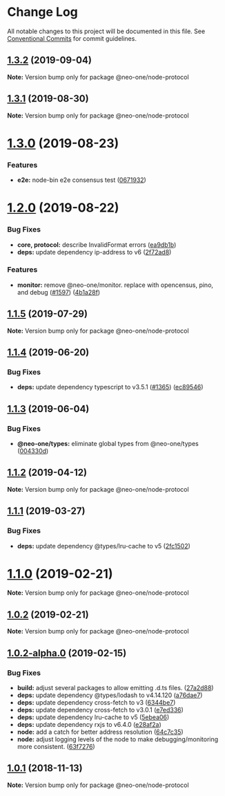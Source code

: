 # Change Log

All notable changes to this project will be documented in this file.
See [Conventional Commits](https://conventionalcommits.org) for commit guidelines.

## [1.3.2](https://github.com/neo-one-suite/neo-one/compare/@neo-one/node-protocol@1.3.1...@neo-one/node-protocol@1.3.2) (2019-09-04)

**Note:** Version bump only for package @neo-one/node-protocol





## [1.3.1](https://github.com/neo-one-suite/neo-one/compare/@neo-one/node-protocol@1.3.0...@neo-one/node-protocol@1.3.1) (2019-08-30)

**Note:** Version bump only for package @neo-one/node-protocol





# [1.3.0](https://github.com/neo-one-suite/neo-one/compare/@neo-one/node-protocol@1.2.0...@neo-one/node-protocol@1.3.0) (2019-08-23)


### Features

* **e2e:** node-bin e2e consensus test ([0671932](https://github.com/neo-one-suite/neo-one/commit/0671932))





# [1.2.0](https://github.com/neo-one-suite/neo-one/compare/@neo-one/node-protocol@1.1.5...@neo-one/node-protocol@1.2.0) (2019-08-22)


### Bug Fixes

* **core, protocol:** describe InvalidFormat errors ([ea9db1b](https://github.com/neo-one-suite/neo-one/commit/ea9db1b))
* **deps:** update dependency ip-address to v6 ([2f72ad8](https://github.com/neo-one-suite/neo-one/commit/2f72ad8))


### Features

* **monitor:** remove @neo-one/monitor. replace with opencensus, pino, and debug ([#1597](https://github.com/neo-one-suite/neo-one/issues/1597)) ([4b1a28f](https://github.com/neo-one-suite/neo-one/commit/4b1a28f))





## [1.1.5](https://github.com/neo-one-suite/neo-one/compare/@neo-one/node-protocol@1.1.4...@neo-one/node-protocol@1.1.5) (2019-07-29)

**Note:** Version bump only for package @neo-one/node-protocol





## [1.1.4](https://github.com/neo-one-suite/neo-one/compare/@neo-one/node-protocol@1.1.3...@neo-one/node-protocol@1.1.4) (2019-06-20)


### Bug Fixes

* **deps:** update dependency typescript to v3.5.1 ([#1365](https://github.com/neo-one-suite/neo-one/issues/1365)) ([ec89546](https://github.com/neo-one-suite/neo-one/commit/ec89546))





## [1.1.3](https://github.com/neo-one-suite/neo-one/compare/@neo-one/node-protocol@1.1.2...@neo-one/node-protocol@1.1.3) (2019-06-04)


### Bug Fixes

* **@neo-one/types:** eliminate global types from @neo-one/types ([004330d](https://github.com/neo-one-suite/neo-one/commit/004330d))





## [1.1.2](https://github.com/neo-one-suite/neo-one/compare/@neo-one/node-protocol@1.1.1...@neo-one/node-protocol@1.1.2) (2019-04-12)

**Note:** Version bump only for package @neo-one/node-protocol





## [1.1.1](https://github.com/neo-one-suite/neo-one/compare/@neo-one/node-protocol@1.1.0...@neo-one/node-protocol@1.1.1) (2019-03-27)


### Bug Fixes

* **deps:** update dependency @types/lru-cache to v5 ([2fc1502](https://github.com/neo-one-suite/neo-one/commit/2fc1502))





# [1.1.0](https://github.com/neo-one-suite/neo-one/compare/@neo-one/node-protocol@1.0.2...@neo-one/node-protocol@1.1.0) (2019-02-21)

**Note:** Version bump only for package @neo-one/node-protocol





## [1.0.2](https://github.com/neo-one-suite/neo-one/compare/@neo-one/node-protocol@1.0.2-alpha.0...@neo-one/node-protocol@1.0.2) (2019-02-21)

**Note:** Version bump only for package @neo-one/node-protocol





## [1.0.2-alpha.0](https://github.com/neo-one-suite/neo-one/compare/@neo-one/node-protocol@1.0.1...@neo-one/node-protocol@1.0.2-alpha.0) (2019-02-15)


### Bug Fixes

* **build:** adjust several packages to allow emitting .d.ts files. ([27a2d88](https://github.com/neo-one-suite/neo-one/commit/27a2d88))
* **deps:** update dependency @types/lodash to v4.14.120 ([a76dae7](https://github.com/neo-one-suite/neo-one/commit/a76dae7))
* **deps:** update dependency cross-fetch to v3 ([6344be7](https://github.com/neo-one-suite/neo-one/commit/6344be7))
* **deps:** update dependency cross-fetch to v3.0.1 ([e7ed336](https://github.com/neo-one-suite/neo-one/commit/e7ed336))
* **deps:** update dependency lru-cache to v5 ([5ebea06](https://github.com/neo-one-suite/neo-one/commit/5ebea06))
* **deps:** update dependency rxjs to v6.4.0 ([e28af2a](https://github.com/neo-one-suite/neo-one/commit/e28af2a))
* **node:** add a catch for better address resolution ([64c7c35](https://github.com/neo-one-suite/neo-one/commit/64c7c35))
* **node:** adjust logging levels of the node to make debugging/monitoring more consistent. ([63f7276](https://github.com/neo-one-suite/neo-one/commit/63f7276))





## [1.0.1](https://github.com/neo-one-suite/neo-one/compare/@neo-one/node-protocol@1.0.0...@neo-one/node-protocol@1.0.1) (2018-11-13)

**Note:** Version bump only for package @neo-one/node-protocol
